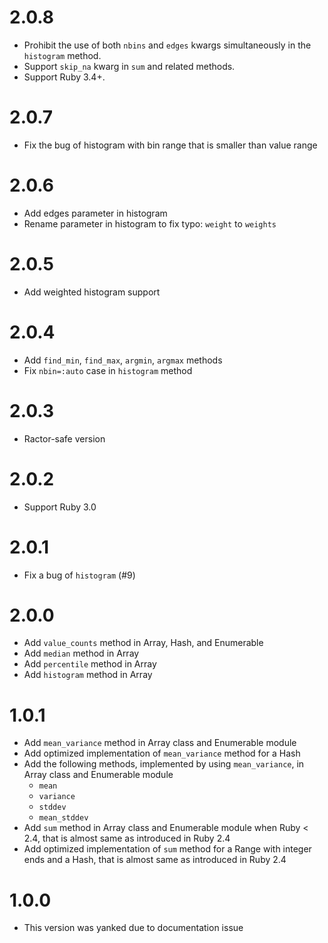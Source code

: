 # 2.0.8

- Prohibit the use of both `nbins` and `edges` kwargs simultaneously in the `histogram` method.
- Support `skip_na` kwarg in `sum` and related methods.
- Support Ruby 3.4+.

# 2.0.7

- Fix the bug of histogram with bin range that is smaller than value range

# 2.0.6

- Add edges parameter in histogram
- Rename parameter in histogram to fix typo: `weight` to `weights`

# 2.0.5

- Add weighted histogram support

# 2.0.4

- Add `find_min`, `find_max`, `argmin`, `argmax` methods
- Fix `nbin=:auto` case in `histogram` method

# 2.0.3

- Ractor-safe version

# 2.0.2

- Support Ruby 3.0

# 2.0.1

- Fix a bug of `histogram` (#9)

# 2.0.0

- Add `value_counts` method in Array, Hash, and Enumerable
- Add `median` method in Array
- Add `percentile` method in Array
- Add `histogram` method in Array

# 1.0.1

- Add `mean_variance` method in Array class and Enumerable module
- Add optimized implementation of `mean_variance` method for a Hash
- Add the following methods, implemented by using `mean_variance`, in Array class and Enumerable module
    - `mean`
    - `variance`
    - `stddev`
    - `mean_stddev`
- Add `sum` method in Array class and Enumerable module when Ruby < 2.4, that is almost same as introduced in Ruby 2.4
- Add optimized implementation of `sum` method for a Range with integer ends and a Hash, that is almost same as introduced in Ruby 2.4

# 1.0.0

- This version was yanked due to documentation issue
